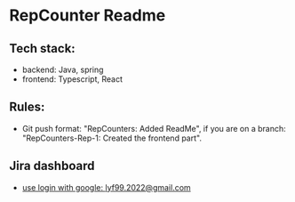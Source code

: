 # RepCounter Readme

## Tech stack: 
- backend: Java, spring
- frontend: Typescript, React

## Rules: 
- Git push format: "RepCounters: Added ReadMe", if you are on a branch: "RepCounters-Rep-1: Created the frontend part".


## Jira dashboard
- [use login with google: lyf99.2022@gmail.com](https://repcounters.atlassian.net/jira/software/projects/REP/boards/1) 
